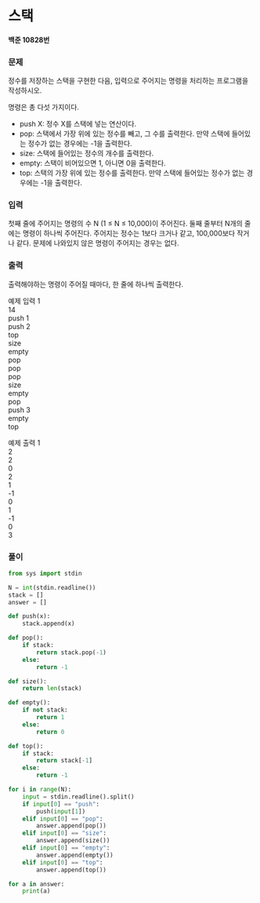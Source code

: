 # 스택
#### 백준 10828번
### 문제
정수를 저장하는 스택을 구현한 다음, 입력으로 주어지는 명령을 처리하는 프로그램을 작성하시오.       
                   
명령은 총 다섯 가지이다.

+ push X: 정수 X를 스택에 넣는 연산이다.
+ pop: 스택에서 가장 위에 있는 정수를 빼고, 그 수를 출력한다. 만약 스택에 들어있는 정수가 없는 경우에는 -1을 출력한다.
+ size: 스택에 들어있는 정수의 개수를 출력한다.
+ empty: 스택이 비어있으면 1, 아니면 0을 출력한다.
+ top: 스택의 가장 위에 있는 정수를 출력한다. 만약 스택에 들어있는 정수가 없는 경우에는 -1을 출력한다.

### 입력
첫째 줄에 주어지는 명령의 수 N (1 ≤ N ≤ 10,000)이 주어진다. 둘째 줄부터 N개의 줄에는 명령이 하나씩 주어진다. 주어지는 정수는 1보다 크거나 같고, 100,000보다 작거나 같다. 문제에 나와있지 않은 명령이 주어지는 경우는 없다.

### 출력
출력해야하는 명령이 주어질 때마다, 한 줄에 하나씩 출력한다.     
            
예제 입력 1        
14          
push 1       
push 2        
top       
size      
empty     
pop        
pop      
pop        
size        
empty      
pop         
push 3        
empty       
top          
                 
예제 출력 1          
2      
2       
0      
2        
1        
-1        
0       
1       
-1        
0        
3         
### 풀이
```python
from sys import stdin

N = int(stdin.readline())
stack = []
answer = []

def push(x):
    stack.append(x)

def pop():
    if stack:
        return stack.pop(-1)
    else:
        return -1

def size():
    return len(stack)

def empty():
    if not stack:
        return 1
    else:
        return 0

def top():
    if stack:
        return stack[-1]
    else:
        return -1

for i in range(N):
    input = stdin.readline().split()
    if input[0] == "push":
        push(input[1])
    elif input[0] == "pop":
        answer.append(pop())
    elif input[0] == "size":
        answer.append(size())
    elif input[0] == "empty":
        answer.append(empty())
    elif input[0] == "top":
        answer.append(top())

for a in answer:
    print(a)
```
